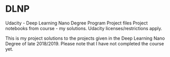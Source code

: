 # DLNP
Udacity - Deep Learning Nano Degree Program Project files
Project notebooks from course - my solutions.
Udacity licenses/restrictions apply. 

This is my project solutions to the projects given in the Deep Learning Nano Degree of late 2018/2019. Please note that I have not completed the course yet.
